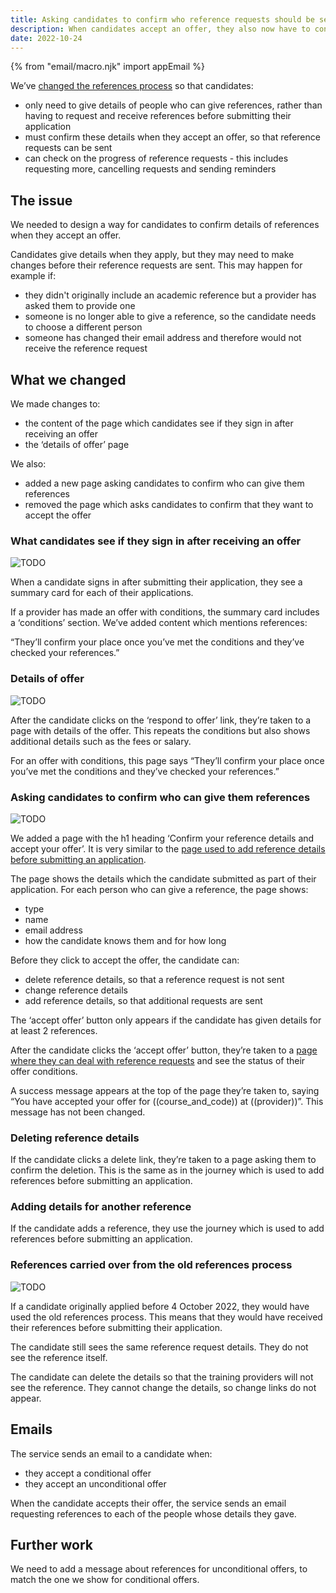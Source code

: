 ```yaml
---
title: Asking candidates to confirm who reference requests should be sent to
description: When candidates accept an offer, they also now have to confirm who should receive reference requests.
date: 2022-10-24
---
```


{% from "email/macro.njk" import appEmail %}

We’ve [changed the references process](/changing-the-reference-process-to-make-it-easier-for-candidates-to-submit-applications) so that candidates:

- only need to give details of people who can give references, rather than having to request and receive references before submitting their application
- must confirm these details when they accept an offer, so that reference requests can be sent
- can check on the progress of reference requests - this includes requesting more, cancelling requests and sending reminders

## The issue

We needed to design a way for candidates to confirm details of references when they accept an offer.

Candidates give details when they apply, but they may need to make changes before their reference requests are sent. This may happen for example if:

- they didn't originally include an academic reference but a provider has asked them to provide one
- someone is no longer able to give a reference, so the candidate needs to choose a different person
- someone has changed their email address and therefore would not receive the reference request

## What we changed

We made changes to:

- the content of the page which candidates see if they sign in after receiving an offer
- the ‘details of offer’ page

We also:

- added a new page asking candidates to confirm who can give them references
- removed the page which asks candidates to confirm that they want to accept the offer

### What candidates see if they sign in after receiving an offer

![TODO](offer.png)

When a candidate signs in after submitting their application, they see a summary card for each of their applications.

If a provider has made an offer with conditions, the summary card includes a ‘conditions’ section. We’ve added content which mentions references:

“They’ll confirm your place once you’ve met the conditions and they’ve checked your references.”

### Details of offer

![TODO](offer-details.png)

After the candidate clicks on the ‘respond to offer’ link, they’re taken to a page with details of the offer. This repeats the conditions but also shows additional details such as the fees or salary.

For an offer with conditions, this page says “They’ll confirm your place once you’ve met the conditions and they’ve checked your references.”

### Asking candidates to confirm who can give them references

![TODO](confirm-reference-details.png)

We added a page with the h1 heading ‘Confirm your reference details and accept your offer’. It is very similar to the [page used to add reference details before submitting an application](/).

The page shows the details which the candidate submitted as part of their application. For each person who can give a reference, the page shows:

- type
- name
- email address
- how the candidate knows them and for how long

Before they click to accept the offer, the candidate can:

- delete reference details, so that a reference request is not sent
- change reference details
- add reference details, so that additional requests are sent

The ‘accept offer’ button only appears if the candidate has given details for at least 2 references.

After the candidate clicks the ‘accept offer’ button, they’re taken to a [page where they can deal with reference requests](/) and see the status of their offer conditions.

A success message appears at the top of the page they’re taken to, saying “You have accepted your offer for ((course_and_code)) at ((provider))”. This message has not been changed.

### Deleting reference details

If the candidate clicks a delete link, they’re taken to a page asking them to confirm the deletion. This is the same as in the journey which is used to add references before submitting an application.

### Adding details for another reference

If the candidate adds a reference, they use the journey which is used to add references before submitting an application.

### References carried over from the old references process

![TODO](reference-already-given.png)

If a candidate originally applied before 4 October 2022, they would have used the old references process. This means that they would have received their references before submitting their application.

The candidate still sees the same reference request details. They do not see the reference itself.

The candidate can delete the details so that the training providers will not see the reference. They cannot change the details, so change links do not appear.

## Emails

The service sends an email to a candidate when:

- they accept a conditional offer
- they accept an unconditional offer

When the candidate accepts their offer, the service sends an email requesting references to each of the people whose details they gave.

## Further work

We need to add a message about references for unconditional offers, to match the one we show for conditional offers.
